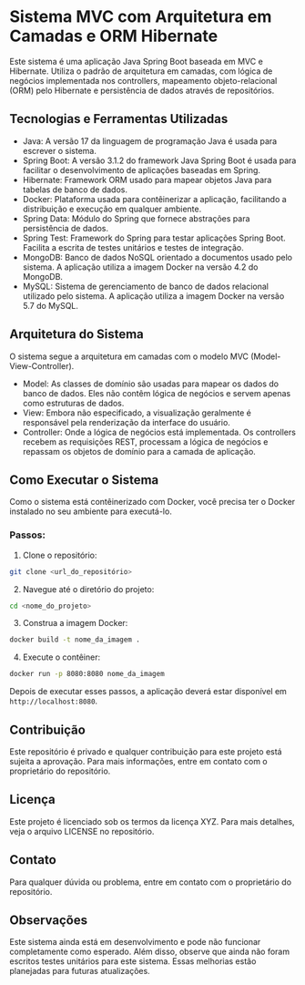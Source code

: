 # Sistema MVC com Arquitetura em Camadas e ORM Hibernate
Este sistema é uma aplicação Java Spring Boot baseada em MVC e Hibernate. Utiliza o padrão de arquitetura em camadas, com lógica de negócios implementada nos controllers, mapeamento objeto-relacional (ORM) pelo Hibernate e persistência de dados através de repositórios.

## Tecnologias e Ferramentas Utilizadas
- Java: A versão 17 da linguagem de programação Java é usada para escrever o sistema.
- Spring Boot: A versão 3.1.2 do framework Java Spring Boot é usada para facilitar o desenvolvimento de aplicações baseadas em Spring.
- Hibernate: Framework ORM usado para mapear objetos Java para tabelas de banco de dados.
- Docker: Plataforma usada para contêinerizar a aplicação, facilitando a distribuição e execução em qualquer ambiente.
- Spring Data: Módulo do Spring que fornece abstrações para persistência de dados.
- Spring Test: Framework do Spring para testar aplicações Spring Boot. Facilita a escrita de testes unitários e testes de integração.
- MongoDB: Banco de dados NoSQL orientado a documentos usado pelo sistema. A aplicação utiliza a imagem Docker na versão 4.2 do MongoDB.
- MySQL: Sistema de gerenciamento de banco de dados relacional utilizado pelo sistema. A aplicação utiliza a imagem Docker na versão 5.7 do MySQL.

## Arquitetura do Sistema
O sistema segue a arquitetura em camadas com o modelo MVC (Model-View-Controller).

- Model: As classes de domínio são usadas para mapear os dados do banco de dados. Eles não contêm lógica de negócios e servem apenas como estruturas de dados.
- View: Embora não especificado, a visualização geralmente é responsável pela renderização da interface do usuário.
- Controller: Onde a lógica de negócios está implementada. Os controllers recebem as requisições REST, processam a lógica de negócios e repassam os objetos de domínio para a camada de aplicação.

## Como Executar o Sistema
Como o sistema está contêinerizado com Docker, você precisa ter o Docker instalado no seu ambiente para executá-lo.

### Passos:
1. Clone o repositório:
```sh
git clone <url_do_repositório>
```

2. Navegue até o diretório do projeto:
```sh
cd <nome_do_projeto>
```

3. Construa a imagem Docker:
```sh
docker build -t nome_da_imagem .
```

4. Execute o contêiner:
```sh
docker run -p 8080:8080 nome_da_imagem
```

Depois de executar esses passos, a aplicação deverá estar disponível em `http://localhost:8080`.

## Contribuição
Este repositório é privado e qualquer contribuição para este projeto está sujeita a aprovação. Para mais informações, entre em contato com o proprietário do repositório.

## Licença
Este projeto é licenciado sob os termos da licença XYZ. Para mais detalhes, veja o arquivo LICENSE no repositório.

## Contato
Para qualquer dúvida ou problema, entre em contato com o proprietário do repositório.

## Observações
Este sistema ainda está em desenvolvimento e pode não funcionar completamente como esperado. Além disso, observe que ainda não foram escritos testes unitários para este sistema. Essas melhorias estão planejadas para futuras atualizações.